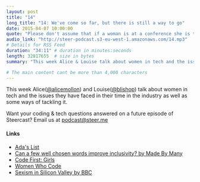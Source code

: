 ```yaml
---
layout: post
title: "14"
long_title: "14: We've come so far, but there is still a way to go"
date: 2015-04-07 10:00:00
quote: "Please don't assume that if a woman is at a conference she is tagging along with her partner"
audio_link: "http://steer-podcast.s3-eu-west-1.amazonaws.com/14.mp3"
# Details for RSS Feed
duration: "34:11" # duration in minutes:seconds
length: 32817655  # size in bytes
summary: "This week Alice & Louise talk about women in tech and the issues they have faced in their time in the industry as well as some ways of tackling it." # Short description of the episode

# The main content cant be more than 4,000 characters
---
```


This week Alice([@alicemollon](https://twitter.com/alicemollon)) and Louise([@blishop](https://twitter.com/blishop)) talk about women in tech and the issues they have faced in their time in the industry as well as some ways of tackling it.

Want your coding & tech questions answered on a future episode of Steercast? Email us at [podcast@steer.me](mailto:podcast@steer.me)

#### Links
- [Ada's List](http://adaslist.co/)
- [Can a few well chosen words improve inclusivity? by Made By Many](http://madebymany.com/blog/can-a-few-well-chosen-words-improve-inclusivity)
- [Code First: Girls](http://www.codefirstgirls.org.uk/)
- [Women Who Code](https://www.womenwhocode.com/)
- [Sexism in Silicon Valley by BBC](http://www.bbc.co.uk/news/technology-32115446)

